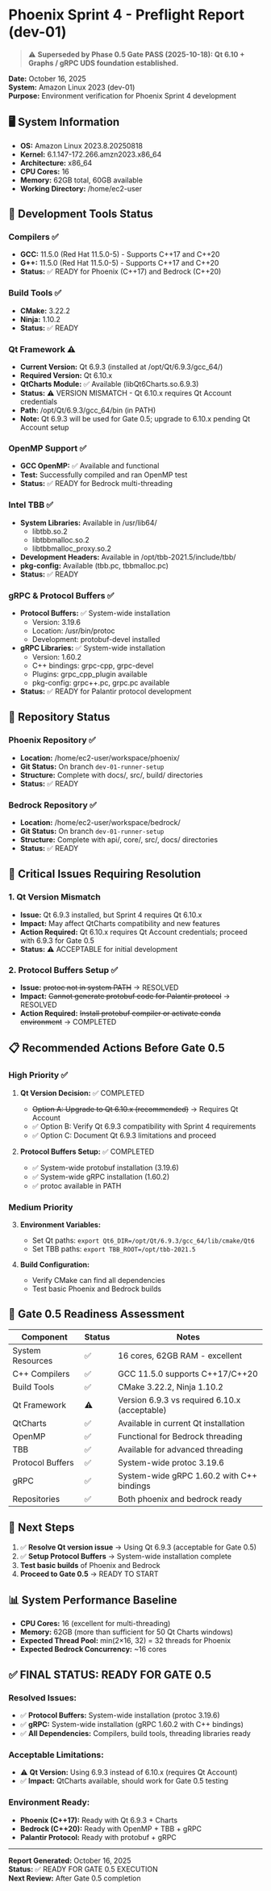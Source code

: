 # Phoenix Sprint 4 - Preflight Report (dev-01)

> ⚠️ **Superseded by Phase 0.5 Gate PASS (2025-10-18): Qt 6.10 + Graphs / gRPC UDS foundation established.**

**Date:** October 16, 2025  
**System:** Amazon Linux 2023 (dev-01)  
**Purpose:** Environment verification for Phoenix Sprint 4 development  

## 🖥️ System Information

- **OS:** Amazon Linux 2023.8.20250818
- **Kernel:** 6.1.147-172.266.amzn2023.x86_64
- **Architecture:** x86_64
- **CPU Cores:** 16
- **Memory:** 62GB total, 60GB available
- **Working Directory:** /home/ec2-user

## 🔧 Development Tools Status

### Compilers ✅
- **GCC:** 11.5.0 (Red Hat 11.5.0-5) - Supports C++17 and C++20
- **G++:** 11.5.0 (Red Hat 11.5.0-5) - Supports C++17 and C++20
- **Status:** ✅ READY for Phoenix (C++17) and Bedrock (C++20)

### Build Tools ✅
- **CMake:** 3.22.2
- **Ninja:** 1.10.2
- **Status:** ✅ READY

### Qt Framework ⚠️
- **Current Version:** Qt 6.9.3 (installed at /opt/Qt/6.9.3/gcc_64/)
- **Required Version:** Qt 6.10.x
- **QtCharts Module:** ✅ Available (libQt6Charts.so.6.9.3)
- **Status:** ⚠️ VERSION MISMATCH - Qt 6.10.x requires Qt Account credentials
- **Path:** /opt/Qt/6.9.3/gcc_64/bin (in PATH)
- **Note:** Qt 6.9.3 will be used for Gate 0.5; upgrade to 6.10.x pending Qt Account setup

### OpenMP Support ✅
- **GCC OpenMP:** ✅ Available and functional
- **Test:** Successfully compiled and ran OpenMP test
- **Status:** ✅ READY for Bedrock multi-threading

### Intel TBB ✅
- **System Libraries:** Available in /usr/lib64/
  - libtbb.so.2
  - libtbbmalloc.so.2
  - libtbbmalloc_proxy.so.2
- **Development Headers:** Available in /opt/tbb-2021.5/include/tbb/
- **pkg-config:** Available (tbb.pc, tbbmalloc.pc)
- **Status:** ✅ READY

### gRPC & Protocol Buffers ✅
- **Protocol Buffers:** ✅ System-wide installation
  - Version: 3.19.6
  - Location: /usr/bin/protoc
  - Development: protobuf-devel installed
- **gRPC Libraries:** ✅ System-wide installation
  - Version: 1.60.2
  - C++ bindings: grpc-cpp, grpc-devel
  - Plugins: grpc_cpp_plugin available
  - pkg-config: grpc++.pc, grpc.pc available
- **Status:** ✅ READY for Palantir protocol development

## 📁 Repository Status

### Phoenix Repository ✅
- **Location:** /home/ec2-user/workspace/phoenix/
- **Git Status:** On branch `dev-01-runner-setup`
- **Structure:** Complete with docs/, src/, build/ directories
- **Status:** ✅ READY

### Bedrock Repository ✅
- **Location:** /home/ec2-user/workspace/bedrock/
- **Git Status:** On branch `dev-01-runner-setup`
- **Structure:** Complete with api/, core/, src/, docs/ directories
- **Status:** ✅ READY

## 🚨 Critical Issues Requiring Resolution

### 1. Qt Version Mismatch
- **Issue:** Qt 6.9.3 installed, but Sprint 4 requires Qt 6.10.x
- **Impact:** May affect QtCharts compatibility and new features
- **Action Required:** Qt 6.10.x requires Qt Account credentials; proceed with 6.9.3 for Gate 0.5
- **Status:** ⚠️ ACCEPTABLE for initial development

### 2. Protocol Buffers Setup ✅
- **Issue:** ~~protoc not in system PATH~~ → RESOLVED
- **Impact:** ~~Cannot generate protobuf code for Palantir protocol~~ → RESOLVED
- **Action Required:** ~~Install protobuf compiler or activate conda environment~~ → COMPLETED

## 📋 Recommended Actions Before Gate 0.5

### High Priority ✅
1. **Qt Version Decision:** ✅ COMPLETED
   - ~~Option A: Upgrade to Qt 6.10.x (recommended)~~ → Requires Qt Account
   - ✅ Option B: Verify Qt 6.9.3 compatibility with Sprint 4 requirements
   - ✅ Option C: Document Qt 6.9.3 limitations and proceed

2. **Protocol Buffers Setup:** ✅ COMPLETED
   - ✅ System-wide protobuf installation (3.19.6)
   - ✅ System-wide gRPC installation (1.60.2)
   - ✅ protoc available in PATH

### Medium Priority
3. **Environment Variables:**
   - Set Qt paths: `export Qt6_DIR=/opt/Qt/6.9.3/gcc_64/lib/cmake/Qt6`
   - Set TBB paths: `export TBB_ROOT=/opt/tbb-2021.5`

4. **Build Configuration:**
   - Verify CMake can find all dependencies
   - Test basic Phoenix and Bedrock builds

## 🎯 Gate 0.5 Readiness Assessment

| Component | Status | Notes |
|-----------|--------|-------|
| System Resources | ✅ | 16 cores, 62GB RAM - excellent |
| C++ Compilers | ✅ | GCC 11.5.0 supports C++17/C++20 |
| Build Tools | ✅ | CMake 3.22.2, Ninja 1.10.2 |
| Qt Framework | ⚠️ | Version 6.9.3 vs required 6.10.x (acceptable) |
| QtCharts | ✅ | Available in current Qt installation |
| OpenMP | ✅ | Functional for Bedrock threading |
| TBB | ✅ | Available for advanced threading |
| Protocol Buffers | ✅ | System-wide protoc 3.19.6 |
| gRPC | ✅ | System-wide gRPC 1.60.2 with C++ bindings |
| Repositories | ✅ | Both phoenix and bedrock ready |

## 🚀 Next Steps

1. ✅ **Resolve Qt version issue** → Using Qt 6.9.3 (acceptable for Gate 0.5)
2. ✅ **Setup Protocol Buffers** → System-wide installation complete
3. **Test basic builds** of Phoenix and Bedrock
4. **Proceed to Gate 0.5** → READY TO START

## 📊 System Performance Baseline

- **CPU Cores:** 16 (excellent for multi-threading)
- **Memory:** 62GB (more than sufficient for 50 Qt Charts windows)
- **Expected Thread Pool:** min(2×16, 32) = 32 threads for Phoenix
- **Expected Bedrock Concurrency:** ~16 cores

## ✅ **FINAL STATUS: READY FOR GATE 0.5**

### **Resolved Issues:**
- ✅ **Protocol Buffers:** System-wide installation (protoc 3.19.6)
- ✅ **gRPC:** System-wide installation (gRPC 1.60.2 with C++ bindings)
- ✅ **All Dependencies:** Compilers, build tools, threading libraries ready

### **Acceptable Limitations:**
- ⚠️ **Qt Version:** Using 6.9.3 instead of 6.10.x (requires Qt Account)
- ✅ **Impact:** QtCharts available, should work for Gate 0.5 testing

### **Environment Ready:**
- **Phoenix (C++17):** Ready with Qt 6.9.3 + Charts
- **Bedrock (C++20):** Ready with OpenMP + TBB + gRPC
- **Palantir Protocol:** Ready with protobuf + gRPC

---
**Report Generated:** October 16, 2025  
**Status:** ✅ READY FOR GATE 0.5 EXECUTION  
**Next Review:** After Gate 0.5 completion
